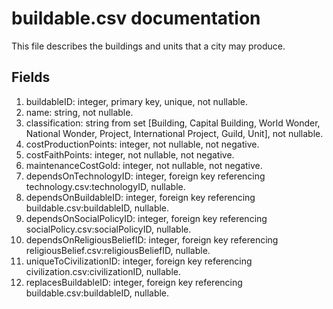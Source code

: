 # buildable.csv documentation

This file describes the buildings and units that a city may produce.

## Fields
1. buildableID: integer, primary key, unique, not nullable.
1. name: string, not nullable.
1. classification: string from set [Building, Capital Building, World Wonder, National Wonder, Project, International Project, Guild, Unit], not nullable.
1. costProductionPoints: integer, not nullable, not negative.
1. costFaithPoints: integer, not nullable, not negative.
1. maintenanceCostGold: integer, not nullable, not negative.
1. dependsOnTechnologyID: integer, foreign key referencing technology.csv:technologyID, nullable.
1. dependsOnBuildableID: integer, foreign key referencing buildable.csv:buildableID, nullable.
1. dependsOnSocialPolicyID: integer, foreign key referencing socialPolicy.csv:socialPolicyID, nullable.
1. dependsOnReligiousBeliefID: integer, foreign key referencing religiousBelief.csv:religiousBeliefID, nullable.
1. uniqueToCivilizationID: integer, foreign key referencing civilization.csv:civilizationID, nullable.
1. replacesBuildableID: integer, foreign key referencing buildable.csv:buildableID, nullable.